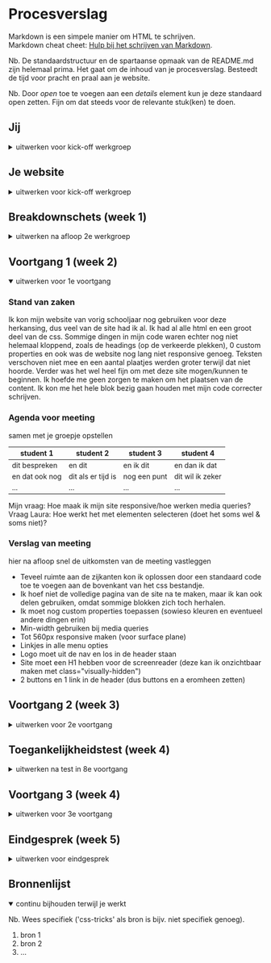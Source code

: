 ﻿# Procesverslag
Markdown is een simpele manier om HTML te schrijven.  
Markdown cheat cheet: [Hulp bij het schrijven van Markdown](https://github.com/adam-p/markdown-here/wiki/Markdown-Cheatsheet).

Nb. De standaardstructuur en de spartaanse opmaak van de README.md zijn helemaal prima. Het gaat om de inhoud van je procesverslag. Besteedt de tijd voor pracht en praal aan je website.

Nb. Door *open* toe te voegen aan een *details* element kun je deze standaard open zetten. Fijn om dat steeds voor de relevante stuk(ken) te doen.





## Jij

<details>
<summary>uitwerken voor kick-off werkgroep</summary>

### Auteur:
Amber Mudde 

#### Je startniveau:
Blauwe piste

#### Je focus:
Surface plane
 
</details>





## Je website

<details>
<summary>uitwerken voor kick-off werkgroep</summary>

### Je opdracht:
https://worldofwarcraft.com/en-us/

#### Screenshot(s) van de eerste pagina (small screen): 
Homepage
<img src="images/smallhomepage.png" width="375px" alt="De homepagina van World of Warcraft">


#### Screenshot(s) van de tweede pagina (small screen):
Hunter class page
<img src="images/smallhunterpage.png" width="375px" alt="Een beschrijving van de class hunter">



 
</details>



## Breakdownschets (week 1)

<details>
<summary>uitwerken na afloop 2e werkgroep</summary>

### de hele pagina: 
<img src="images/breakdownschets.jpg" width="375px" alt="breakdown van de hele pagina">

### dynamisch deel (bijv menu): 
<img src="images/dynamisch1.jpg" width="375px" alt="breakdown van een dynamisch deel">


</details>





## Voortgang 1 (week 2)

<details open>
<summary>uitwerken voor 1e voortgang</summary>

### Stand van zaken
Ik kon mijn website van vorig schooljaar nog gebruiken voor deze herkansing, dus veel van de site had ik al. Ik had al alle html en een groot deel van de css. Sommige dingen in mijn code waren echter nog niet helemaal kloppend, zoals de headings (op de verkeerde plekken), 0 custom properties en ook was de website nog lang niet responsive genoeg. Teksten verschoven niet mee en een aantal plaatjes werden groter terwijl dat niet hoorde. Verder was het wel heel fijn om met deze site mogen/kunnen te beginnen. Ik hoefde me geen zorgen te maken om het plaatsen van de content. Ik kon me het hele blok bezig gaan houden met mijn code correcter schrijven.  


### Agenda voor meeting
samen met je groepje opstellen

| student 1      | student 2          | student 3    | student 4        |
| ---            | ---                | ---          | ---              |
| dit bespreken  | en dit             | en ik dit    | en dan ik dat    |
| en dat ook nog | dit als er tijd is | nog een punt | dit wil ik zeker |
| ...            | ...                | ...          | ...              |

Mijn vraag: Hoe maak ik mijn site responsive/hoe werken media queries? 
Vraag Laura: Hoe werkt het met elementen selecteren (doet het soms wel & soms niet)?


### Verslag van meeting
hier na afloop snel de uitkomsten van de meeting vastleggen

- Teveel ruimte aan de zijkanten kon ik oplossen door een standaard code toe te voegen aan de bovenkant van het css bestandje. 
- Ik hoef niet de volledige pagina van de site na te maken, maar ik kan ook delen gebruiken, omdat sommige blokken zich toch herhalen. 
- Ik moet nog custom properties toepassen (sowieso kleuren en eventueel andere dingen erin)
- Min-width gebruiken bij media queries
- Tot 560px responsive maken  (voor surface plane)
- Linkjes in alle menu opties
- Logo moet uit de nav en los in de header staan
- Site moet een H1 hebben voor de screenreader (deze kan ik onzichtbaar maken met class="visually-hidden")
- 2 buttons en 1 link in de header (dus buttons en a eromheen zetten)

</details>





## Voortgang 2 (week 3)

<details>
<summary>uitwerken voor 2e voortgang</summary>

### Stand van zaken
Bij het vorige voortgangsgesprek kreeg ik wat tips om mijn html netter en correcter te maken. Deze aanpassingen zorgden er natuurlijk wel voor dat dingen in mijn css niet meer goed gelinkt stonden. Ik was deze week dus voornamelijk bezig met het herstellen van mijn pagina. 


### Agenda voor meeting
samen met je groepje opstellen

| student 1      | student 2          | student 3    | student 4        |
| ---            | ---                | ---          | ---              |
| dit bespreken  | en dit             | en ik dit    | en dan ik dat    |
| en dat ook nog | dit als er tijd is | nog een punt | dit wil ik zeker |
| ...            | ...                | ...          | ...              |

Mijn vraag: Hoe positioneer ik de tekst op mijn 2 nieuws artikelen op een manier waarbij het mooi meeschaalt?
Vraag Donna: Heb ik genoeg alt labels voor een screenreader?
Vraag Mila: Hoe kan ik dit hartje animeren? 


### Verslag van meeting
hier na afloop snel de uitkomsten van de meeting vastleggen

- Op sommige plekken had ik een article met sections erin en op andere plekken had ik een section met articles erin. Dit moet consistent worden.
Dus alle parents moeten of articles of sections zijn. 
- De h2 en h3 op de homepage moet ik omdraaien. Hetgeen dat nu een h3 is, is eigenlijk belangrijker qua inhoud/kopje. Met css moet ik de tekst dan groter of kleiner maken.
- Ik heb nu nog pixels gebruikt om afstanden en groottes aan te geven. Dit moet ik veranderen naar em (ook in de header moet ik hierop letten bij de icons). 


</details>





## Toegankelijkheidstest (week 4)

<details>
<summary>uitwerken na test in 8e voortgang</summary>

### Bevindingen
Lijst met je bevindingen die in de test naar voren kwamen:

Tab werkte niet (opgelost door states mee te geven waardoor je als gebruikt kunt zien waar je bent op de pagina tijdens het tabben).

#### Images worden niet voorgelezen
Wanneer de screenreader over een afbeelding gaat, wordt deze niet voorgelezen, waardoor de gebruiker niet weet wat voor soort afbeelding hij voor zich heeft.

Dit kan opgelost worden door de images een 'alt' mee te geven.


#### Links
De screenreader noemt op dat het gaat om een link en leest de inhoud van de link voor waardoor het duidelijk is waar je geen gaat. 


#### States
Je weet niet helemaal precies wanneer je op een bepaald element zit en wanneer deze bijvoorbeeld actief is. 
Dit kan ik oplossen door in de css nog vormgeving aan alle states mee te geven. 


#### Kleurcontrast. 
Met de colour contrast analyzer heb ik elementen op mijn website geanalyseerd, maar het bleek dat alles genoeg contrast heeft. Dit deel is dus goed toegankelijk. 


<img src="./images/kleurcontrast1.JPG" width="375px" alt="Een goed kleurcontrast van tekst op de achtergrond">
<img src="./images/kleurcontrast2.JPG" width="375px" alt="Een goed kleurcontrast van tekst op de achtergrond">


</details>





## Voortgang 3 (week 4)

<details>
<summary>uitwerken voor 3e voortgang</summary>

### Stand van zaken


### Agenda voor meeting
samen met je groepje opstellen

| student 1      | student 2          | student 3    | student 4        |
| ---            | ---                | ---          | ---              |
| dit bespreken  | en dit             | en ik dit    | en dan ik dat    |
| en dat ook nog | dit als er tijd is | nog een punt | dit wil ik zeker |
| ...            | ...                | ...          | ...              |

-	1 animatie in javascript doet het, de rest niet (laura)

-	Object observer api werkt niet (idelene)

-	Hoe maak ik een tabel? (shanine)

-	Carrousel begint op helft van pagina (mila) gefixed door sjoerd

-	Mag hier een class? (donna)

-	Bauw lijntje onder plaatje moest weg (Sena Nur), gefixed met display block op image zetten 
 


### Verslag van meeting
hier na afloop snel de uitkomsten van de meeting vastleggen

- Ik moet opletten dat ik mijn code netjes en overzichtelijk houd. Veel stukken staan nu nog door elkaar of dubbel erin. 

</details>





## Eindgesprek (week 5)

<details>
<summary>uitwerken voor eindgesprek</summary>

### Stand van zaken
Ik heb in de laatste week nog besloten dat ik mijn 'available races' sectie anders wil gaan doen. Toen ik vorig jaar aan dit vak werkte, had ik die sectie anders neergezet dan op de originele website, omdat ik dacht dat dat te moeilijk zou zijn. Ik was nu toch niet helemaal tevreden met mijn manier, dus ik wilde het toch van de site gaan namaken (een caroussel). Dit is gelukt, behalve dat het poppetje groter wordt bij een hover. Wel speelt er toepasselijke audio af bij hover.

### Screenshot(s)
<img src="images/eind1.JPG" width="375px" alt="Screenshot van de homepage">
<img src="./images/eind2.JPG" width="375px" alt="Screenshot van de homepage">
<img src="./images/eind3.JPG" width="375px" alt="Screenshot van de homepage">
<img src="./images/eind4.JPG" width="375px" alt="Screenshot van de hunter page">
<img src="./images/eind5.JPG" width="375px" alt="Screenshot van de hunter page">
<img src="./images/eind6.JPG" width="375px" alt="Screenshot van de hunter page">
<img src="./images/eind7.JPG" width="375px" alt="Screenshot van de hunter page">
<img src="./images/eind8.JPG" width="375px" alt="Screenshot van de hunter page">
<img src="./images/eind9.JPG" width="375px" alt="Screenshot van de hunter page">

</details>





## Bronnenlijst

<details open>
<summary>continu bijhouden terwijl je werkt</summary>

Nb. Wees specifiek ('css-tricks' als bron is bijv. niet specifiek genoeg).

1. bron 1
2. bron 2
3. ...

</details>
